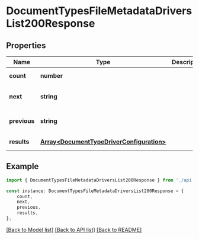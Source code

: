 # DocumentTypesFileMetadataDriversList200Response


## Properties

Name | Type | Description | Notes
------------ | ------------- | ------------- | -------------
**count** | **number** |  | [default to undefined]
**next** | **string** |  | [optional] [default to undefined]
**previous** | **string** |  | [optional] [default to undefined]
**results** | [**Array&lt;DocumentTypeDriverConfiguration&gt;**](DocumentTypeDriverConfiguration.md) |  | [default to undefined]

## Example

```typescript
import { DocumentTypesFileMetadataDriversList200Response } from './api';

const instance: DocumentTypesFileMetadataDriversList200Response = {
    count,
    next,
    previous,
    results,
};
```

[[Back to Model list]](../README.md#documentation-for-models) [[Back to API list]](../README.md#documentation-for-api-endpoints) [[Back to README]](../README.md)

